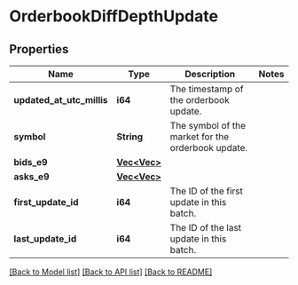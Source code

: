 # OrderbookDiffDepthUpdate

## Properties

Name | Type | Description | Notes
------------ | ------------- | ------------- | -------------
**updated_at_utc_millis** | **i64** | The timestamp of the orderbook update. | 
**symbol** | **String** | The symbol of the market for the orderbook update. | 
**bids_e9** | [**Vec<Vec<String>>**](Vec.md) |  | 
**asks_e9** | [**Vec<Vec<String>>**](Vec.md) |  | 
**first_update_id** | **i64** | The ID of the first update in this batch. | 
**last_update_id** | **i64** | The ID of the last update in this batch. | 

[[Back to Model list]](../README.md#documentation-for-models) [[Back to API list]](../README.md#documentation-for-api-endpoints) [[Back to README]](../README.md)


